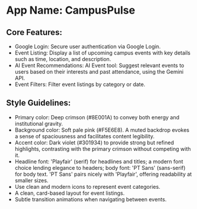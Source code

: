# **App Name**: CampusPulse

## Core Features:

- Google Login: Secure user authentication via Google Login.
- Event Listing: Display a list of upcoming campus events with key details such as time, location, and description.
- AI Event Recommendations: AI Event tool: Suggest relevant events to users based on their interests and past attendance, using the Gemini API.
- Event Filters: Filter event listings by category or date.

## Style Guidelines:

- Primary color: Deep crimson (#8E001A) to convey both energy and institutional gravity.
- Background color: Soft pale pink (#F5E6E8). A muted backdrop evokes a sense of spaciousness and facilitates content legibility.
- Accent color: Dark violet (#301934) to provide strong but refined highlights, contrasting with the primary crimson without competing with it.
- Headline font: 'Playfair' (serif) for headlines and titles; a modern font choice lending elegance to headers; body font: 'PT Sans' (sans-serif) for body text. 'PT Sans' pairs nicely with 'Playfair', offering readability at smaller sizes.
- Use clean and modern icons to represent event categories.
- A clean, card-based layout for event listings.
- Subtle transition animations when navigating between events.
